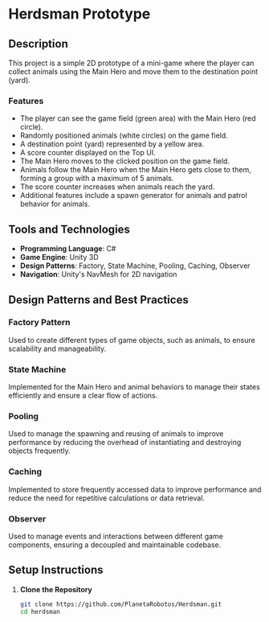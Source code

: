 # Herdsman Prototype

## Description

This project is a simple 2D prototype of a mini-game where the player can collect animals using the Main Hero and move them to the destination point (yard). 

### Features

- The player can see the game field (green area) with the Main Hero (red circle).
- Randomly positioned animals (white circles) on the game field.
- A destination point (yard) represented by a yellow area.
- A score counter displayed on the Top UI.
- The Main Hero moves to the clicked position on the game field.
- Animals follow the Main Hero when the Main Hero gets close to them, forming a group with a maximum of 5 animals.
- The score counter increases when animals reach the yard.
- Additional features include a spawn generator for animals and patrol behavior for animals.

## Tools and Technologies

- **Programming Language**: C#
- **Game Engine**: Unity 3D
- **Design Patterns**: Factory, State Machine, Pooling, Caching, Observer
- **Navigation**: Unity's NavMesh for 2D navigation

## Design Patterns and Best Practices

### Factory Pattern

Used to create different types of game objects, such as animals, to ensure scalability and manageability.

### State Machine

Implemented for the Main Hero and animal behaviors to manage their states efficiently and ensure a clear flow of actions.

### Pooling

Used to manage the spawning and reusing of animals to improve performance by reducing the overhead of instantiating and destroying objects frequently.

### Caching

Implemented to store frequently accessed data to improve performance and reduce the need for repetitive calculations or data retrieval.

### Observer

Used to manage events and interactions between different game components, ensuring a decoupled and maintainable codebase.

## Setup Instructions

1. **Clone the Repository**

   ```bash
   git clone https://github.com/PlanetaRobotos/Herdsman.git
   cd herdsman
